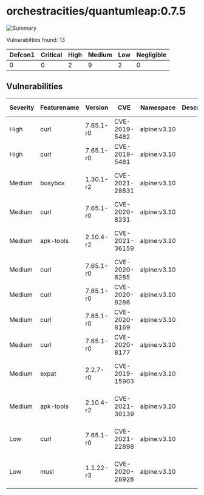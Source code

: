 # orchestracities/quantumleap:0.7.5

![Summary](https://img.shields.io/badge/Severity-High-orange) 

Vulnarabilties found: 13

| Defcon1 | Critical | High | Medium | Low | Negligible|
|---------|----------|------|--------|-----|-----------|
| 0|0|2|9|2|0|

## Vulnerabilities

| Severity | Featurename | Version | CVE | Namespace | Description | Link | Fixed by |
|----------|-------------|---------|-----|-----------|-------------|------|----------|
|High|curl|7.65.1-r0|CVE-2019-5482|alpine:v3.10||https://cve.mitre.org/cgi-bin/cvename.cgi?name=CVE-2019-5482|7.66.0-r0|
|High|curl|7.65.1-r0|CVE-2019-5481|alpine:v3.10||https://cve.mitre.org/cgi-bin/cvename.cgi?name=CVE-2019-5481|7.66.0-r0|
|Medium|busybox|1.30.1-r2|CVE-2021-28831|alpine:v3.10||https://cve.mitre.org/cgi-bin/cvename.cgi?name=CVE-2021-28831|1.30.1-r5|
|Medium|curl|7.65.1-r0|CVE-2020-8231|alpine:v3.10||https://cve.mitre.org/cgi-bin/cvename.cgi?name=CVE-2020-8231|7.66.0-r2|
|Medium|apk-tools|2.10.4-r2|CVE-2021-36159|alpine:v3.10||https://cve.mitre.org/cgi-bin/cvename.cgi?name=CVE-2021-36159|2.10.7-r0|
|Medium|curl|7.65.1-r0|CVE-2020-8285|alpine:v3.10||https://cve.mitre.org/cgi-bin/cvename.cgi?name=CVE-2020-8285|7.66.0-r3|
|Medium|curl|7.65.1-r0|CVE-2020-8286|alpine:v3.10||https://cve.mitre.org/cgi-bin/cvename.cgi?name=CVE-2020-8286|7.66.0-r3|
|Medium|curl|7.65.1-r0|CVE-2020-8169|alpine:v3.10||https://cve.mitre.org/cgi-bin/cvename.cgi?name=CVE-2020-8169|7.66.0-r1|
|Medium|curl|7.65.1-r0|CVE-2020-8177|alpine:v3.10||https://cve.mitre.org/cgi-bin/cvename.cgi?name=CVE-2020-8177|7.66.0-r1|
|Medium|expat|2.2.7-r0|CVE-2019-15903|alpine:v3.10||https://cve.mitre.org/cgi-bin/cvename.cgi?name=CVE-2019-15903|2.2.7-r1|
|Medium|apk-tools|2.10.4-r2|CVE-2021-30139|alpine:v3.10||https://cve.mitre.org/cgi-bin/cvename.cgi?name=CVE-2021-30139|2.10.6-r0|
|Low|curl|7.65.1-r0|CVE-2021-22898|alpine:v3.10||https://cve.mitre.org/cgi-bin/cvename.cgi?name=CVE-2021-22898|7.66.0-r4|
|Low|musl|1.1.22-r3|CVE-2020-28928|alpine:v3.10||https://cve.mitre.org/cgi-bin/cvename.cgi?name=CVE-2020-28928|1.1.22-r4|
